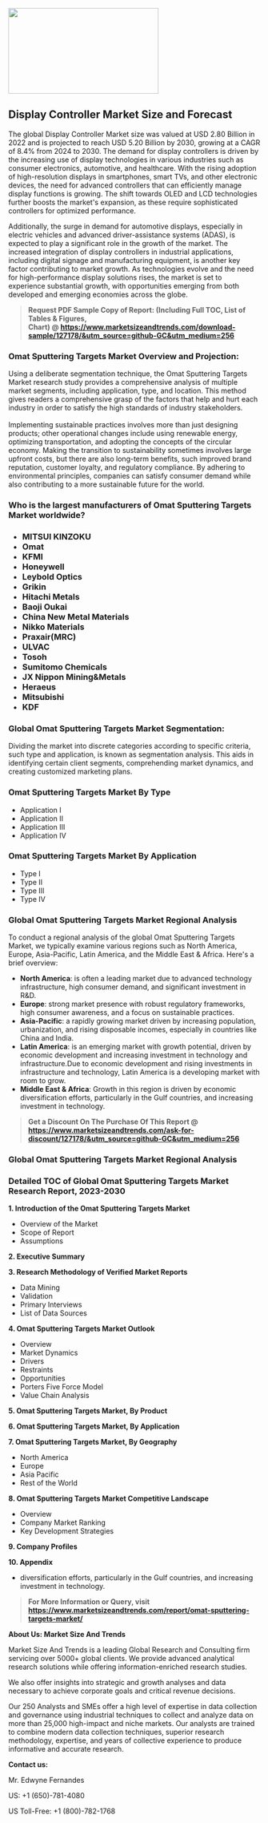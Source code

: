 <p><img class="alignnone size-medium wp-image-20088" src="https://ffe5etoiles.com/wp-content/uploads/2024/12/MST1-300x171.png" alt="" width="300" height="171" /></p><h2>Display Controller Market Size and Forecast</h2><p>The global Display Controller Market size was valued at USD 2.80 Billion in 2022 and is projected to reach USD 5.20 Billion by 2030, growing at a CAGR of 8.4% from 2024 to 2030. The demand for display controllers is driven by the increasing use of display technologies in various industries such as consumer electronics, automotive, and healthcare. With the rising adoption of high-resolution displays in smartphones, smart TVs, and other electronic devices, the need for advanced controllers that can efficiently manage display functions is growing. The shift towards OLED and LCD technologies further boosts the market's expansion, as these require sophisticated controllers for optimized performance.</p><p>Additionally, the surge in demand for automotive displays, especially in electric vehicles and advanced driver-assistance systems (ADAS), is expected to play a significant role in the growth of the market. The increased integration of display controllers in industrial applications, including digital signage and manufacturing equipment, is another key factor contributing to market growth. As technologies evolve and the need for high-performance display solutions rises, the market is set to experience substantial growth, with opportunities emerging from both developed and emerging economies across the globe.</p></p><blockquote id="" class=""><strong>Request PDF Sample Copy of Report: (Including Full TOC, List of Tables &amp; Figures, Chart)&nbsp;@&nbsp;<strong><a href="https://www.marketsizeandtrends.com/download-sample/127178/&utm_source=github-GC&utm_medium=256" target="_blank">https://www.marketsizeandtrends.com/download-sample/127178/&utm_source=github-GC&utm_medium=256</a></strong></strong></blockquote><h3 id="" class="">Omat Sputtering Targets Market&nbsp;Overview and Projection:</h3><p id="" class="">Using a deliberate segmentation technique, the Omat Sputtering Targets Market research study provides a comprehensive analysis of multiple market segments, including application, type, and location. This method gives readers a comprehensive grasp of the factors that help and hurt each industry in order to satisfy the high standards of industry stakeholders. <br /> <br />Implementing sustainable practices involves more than just designing products; other operational changes include using renewable energy, optimizing transportation, and adopting the concepts of the circular economy. Making the transition to sustainability sometimes involves large upfront costs, but there are also long-term benefits, such improved brand reputation, customer loyalty, and regulatory compliance. By adhering to environmental principles, companies can satisfy consumer demand while also contributing to a more sustainable future for the world.</p><h3 id="" class="">Who is the largest manufacturers of&nbsp;Omat Sputtering Targets Market worldwide?</h3><h3 class=""><p><ul><li>MITSUI KINZOKU </li><li> Omat </li><li> KFMI </li><li> Honeywell </li><li> Leybold Optics </li><li> Grikin </li><li> Hitachi Metals </li><li> Baoji Oukai </li><li> China New Metal Materials </li><li> Nikko Materials </li><li> Praxair(MRC) </li><li> ULVAC </li><li> Tosoh </li><li> Sumitomo Chemicals </li><li> JX Nippon Mining&Metals </li><li> Heraeus </li><li> Mitsubishi </li><li> KDF</li></ul></p></h3><h3 id="" class="">Global&nbsp;Omat Sputtering Targets Market Segmentation:</h3><p id="" class="">Dividing the market into discrete categories according to specific criteria, such type and application, is known as segmentation analysis. This aids in identifying certain client segments, comprehending market dynamics, and creating customized marketing plans.</p><h3 id="" class="">Omat Sputtering Targets Market&nbsp;By Type</h3><p><p><ul><li>Application I </li><li> Application II </li><li> Application III </li><li> Application IV</p></li></ul></p></p><h3 id="" class="">Omat Sputtering Targets Market&nbsp;By Application</h3><p class=""><p><ul><li>Type I </li><li> Type II </li><li> Type III </li><li> Type IV</li></ul></p></p><h3 id="" class="">Global Omat Sputtering Targets Market Regional Analysis</h3><p id="" class="">To conduct a regional analysis of the global Omat Sputtering Targets Market, we typically examine various regions such as North America, Europe, Asia-Pacific, Latin America, and the Middle East &amp; Africa. Here's a brief overview:</p><ul><li><strong>North America</strong>: is often a leading market due to advanced technology infrastructure, high consumer demand, and significant investment in R&amp;D.</li><li><strong>Europe</strong>: strong market presence with robust regulatory frameworks, high consumer awareness, and a focus on sustainable practices.</li><li><strong>Asia-Pacific</strong>: a rapidly growing market driven by increasing population, urbanization, and rising disposable incomes, especially in countries like China and India.</li><li><strong>Latin America</strong>: is an emerging market with growth potential, driven by economic development and increasing investment in technology and infrastructure.Due to economic development and rising investments in infrastructure and technology, Latin America is a developing market with room to grow.</li><li><strong>Middle East &amp; Africa</strong>: Growth in this region is driven by economic diversification efforts, particularly in the Gulf countries, and increasing investment in technology.</li></ul><blockquote id="" class=""><strong>Get a Discount On The Purchase Of This Report @ <strong><a href="https://www.marketsizeandtrends.com/ask-for-discount/127178/&utm_source=github-GC&utm_medium=256" target="_blank">https://www.marketsizeandtrends.com/ask-for-discount/127178/&utm_source=github-GC&utm_medium=256</a></strong></strong></blockquote><h3 id="" class="">Global Omat Sputtering Targets Market Regional Analysis</h3><h3 id="" class="">Detailed TOC of Global Omat Sputtering Targets Market Research Report, 2023-2030</h3><p id="" class=""><strong>1. Introduction of the Omat Sputtering Targets Market</strong></p><ul><li>Overview of the Market</li><li>Scope of Report</li><li>Assumptions</li></ul><p id="" class=""><strong>2. Executive Summary</strong></p><p id="" class=""><strong>3. Research Methodology of Verified Market Reports</strong></p><ul><li>Data Mining</li><li>Validation</li><li>Primary Interviews</li><li>List of Data Sources</li></ul><p id="" class=""><strong>4. Omat Sputtering Targets Market Outlook</strong></p><ul><li>Overview</li><li>Market Dynamics</li><li>Drivers</li><li>Restraints</li><li>Opportunities</li><li>Porters Five Force Model</li><li>Value Chain Analysis</li></ul><p id="" class=""><strong>5. Omat Sputtering Targets Market, By Product</strong></p><p id="" class=""><strong>6. Omat Sputtering Targets Market, By Application</strong></p><p id="" class=""><strong>7. Omat Sputtering Targets Market, By Geography</strong></p><ul><li>North America</li><li>Europe</li><li>Asia Pacific</li><li>Rest of the World</li></ul><p id="" class=""><strong>8. Omat Sputtering Targets Market Competitive Landscape</strong></p><ul><li>Overview</li><li>Company Market Ranking</li><li>Key Development Strategies</li></ul><p id="" class=""><strong>9. Company Profiles</strong></p><p id="" class=""><strong>10. Appendix</strong></p><ul><li>diversification efforts, particularly in the Gulf countries, and increasing investment in technology.</li></ul><blockquote id="" class=""><strong>For More Information or Query, visit <strong><strong><a href="https://www.marketsizeandtrends.com/report/omat-sputtering-targets-market/" target="_blank">https://www.marketsizeandtrends.com/report/omat-sputtering-targets-market/</a></strong></strong></strong></blockquote><p id="" class=""><strong>About Us: Market Size And Trends</strong></p><p id="" class="">Market Size And Trends is a leading Global Research and Consulting firm servicing over 5000+ global clients. We provide advanced analytical research solutions while offering information-enriched research studies.</p><p id="" class="">We also offer insights into strategic and growth analyses and data necessary to achieve corporate goals and critical revenue decisions.</p><p id="" class="">Our 250 Analysts and SMEs offer a high level of expertise in data collection and governance using industrial techniques to collect and analyze data on more than 25,000 high-impact and niche markets. Our analysts are trained to combine modern data collection techniques, superior research methodology, expertise, and years of collective experience to produce informative and accurate research.</p><p id="" class=""><strong>Contact us:</strong></p><p id="" class="">Mr. Edwyne Fernandes</p><p id="" class="">US: +1 (650)-781-4080</p><p id="" class="">US Toll-Free: +1 (800)-782-1768</p>
